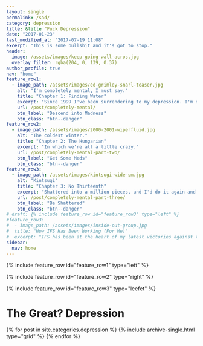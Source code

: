 ```yaml
---
layout: single
permalink: /sad/
category: depression
title: &title "Fuck Depression"
date: "2017-01-23"
last_modified_at: "2017-07-19 11:08"
excerpt: "This is some bullshit and it's got to stop."
header:
  image: /assets/images/keep-going-wall-acros.jpg
  overlay_filter: rgba(204, 0, 139, 0.37)
author_profile: true
nav: "home"
feature_row1:
  - image_path: /assets/images/ed-grimley-snarl-teaser.jpg
    alt: "I'm completely mental, I must say."
    title: "Chapter 1: Finding Water"
    excerpt: "Since 1999 I've been surrendering to my depression. I'm done."
    url: /post/completely-mental/
    btn_label: "Descend into Madness"
    btn_class: "btn--danger"
feature_row2:
  - image_path: /assets/images/2000-2001-wiperfluid.jpg
    alt: "The coldest winter."
    title: "Chapter 2: The Hungarian"
    excerpt: "In which we're all a little crazy."
    url: /post/completely-mental-part-two/
    btn_label: "Get Some Meds"
    btn_class: "btn--danger"
feature_row3:
  - image_path: /assets/images/kintsugi-wide-sm.jpg
    alt: "Kintsugi"
    title: "Chapter 3: No Thirteenth"
    excerpt: "Shattered into a million pieces, and I'd do it again and again and again."
    url: /post/completely-mental-part-three/
    btn_label: "Be Shattered"
    btn_class: "btn--danger"
# draft: {% include feature_row id="feature_row3" type="left" %}
#feature_row3:
#  - image_path: /assets/images/inside-out-group.jpg
#  title: "How IFS Has Been Working (For Me)"
#  excerpt: "IFS has been at the heart of my latest victories against the dark."
sidebar:
  nav: home
---
```


{% include feature_row id="feature_row1" type="left" %}

{% include feature_row id="feature_row2" type="right" %}

{% include feature_row id="feature_row3" type="leefet" %}

# The Great? Depression

{% for post in site.categories.depression %}
  {% include archive-single.html type="grid" %}
{% endfor %}

